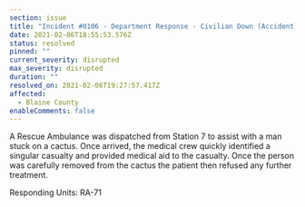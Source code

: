 ```yaml
---
section: issue
title: "Incident #0106 - Department Response - Civilian Down (Accident)"
date: 2021-02-06T18:55:53.576Z
status: resolved
pinned: ""
current_severity: disrupted
max_severity: disrupted
duration: ""
resolved_on: 2021-02-06T19:27:57.417Z
affected:
  - Blaine County
enableComments: false
---
```

A Rescue Ambulance was dispatched from Station 7 to assist with a man stuck on a cactus.  Once arrived, the medical crew quickly identified a singular casualty and provided medical aid to the casualty. Once the person was carefully removed from the cactus the patient then refused any further treatment.

Responding Units: RA-71